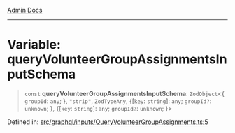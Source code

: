 [Admin Docs](/)

***

# Variable: queryVolunteerGroupAssignmentsInputSchema

> `const` **queryVolunteerGroupAssignmentsInputSchema**: `ZodObject`\<\{ `groupId`: `any`; \}, `"strip"`, `ZodTypeAny`, \{[`key`: `string`]: `any`; `groupId?`: `unknown`; \}, \{[`key`: `string`]: `any`; `groupId?`: `unknown`; \}\>

Defined in: [src/graphql/inputs/QueryVolunteerGroupAssignments.ts:5](https://github.com/gautam-divyanshu/talawa-api/blob/1d38acecd3e456f869683fb8dca035a5e42010d5/src/graphql/inputs/QueryVolunteerGroupAssignments.ts#L5)
